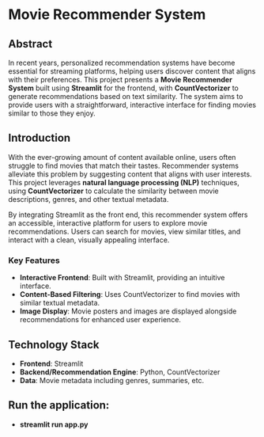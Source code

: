# Movie Recommender System

## Abstract
In recent years, personalized recommendation systems have become essential for streaming platforms, helping users discover content that aligns with their preferences. This project presents a **Movie Recommender System** built using **Streamlit** for the frontend, with **CountVectorizer** to generate recommendations based on text similarity. The system aims to provide users with a straightforward, interactive interface for finding movies similar to those they enjoy.

## Introduction
With the ever-growing amount of content available online, users often struggle to find movies that match their tastes. Recommender systems alleviate this problem by suggesting content that aligns with user interests. This project leverages **natural language processing (NLP)** techniques, using **CountVectorizer** to calculate the similarity between movie descriptions, genres, and other textual metadata.

By integrating Streamlit as the front end, this recommender system offers an accessible, interactive platform for users to explore movie recommendations. Users can search for movies, view similar titles, and interact with a clean, visually appealing interface.

### Key Features
- **Interactive Frontend**: Built with Streamlit, providing an intuitive interface.
- **Content-Based Filtering**: Uses CountVectorizer to find movies with similar textual metadata.
- **Image Display**: Movie posters and images are displayed alongside recommendations for enhanced user experience.
  
## Technology Stack
- **Frontend**: Streamlit
- **Backend/Recommendation Engine**: Python, CountVectorizer
- **Data**: Movie metadata including genres, summaries, etc.

## Run the application:
- **streamlit run app.py**

